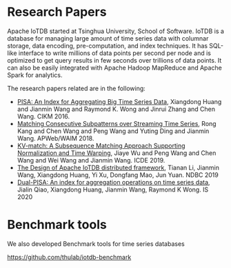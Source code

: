 <!--

    Licensed to the Apache Software Foundation (ASF) under one
    or more contributor license agreements.  See the NOTICE file
    distributed with this work for additional information
    regarding copyright ownership.  The ASF licenses this file
    to you under the Apache License, Version 2.0 (the
    "License"); you may not use this file except in compliance
    with the License.  You may obtain a copy of the License at
    
        http://www.apache.org/licenses/LICENSE-2.0
    
    Unless required by applicable law or agreed to in writing,
    software distributed under the License is distributed on an
    "AS IS" BASIS, WITHOUT WARRANTIES OR CONDITIONS OF ANY
    KIND, either express or implied.  See the License for the
    specific language governing permissions and limitations
    under the License.

-->

# Research Papers

Apache IoTDB started at Tsinghua University, School of Software. IoTDB is a database for managing large amount of time series data with columnar storage, data encoding, pre-computation, and index techniques. It has SQL-like interface to write millions of data points per second per node and is optimized to get query results in few seconds over trillions of data points. It can also be easily integrated with Apache Hadoop MapReduce and Apache Spark for analytics.

The research papers related are in the following:

* [PISA: An Index for Aggregating Big Time Series Data](https://dl.acm.org/citation.cfm?id=2983775&dl=ACM&coll=DL), Xiangdong Huang and Jianmin Wang and Raymond K. Wong and Jinrui Zhang and Chen Wang. CIKM 2016.
* [Matching Consecutive Subpatterns over Streaming Time Series](https://link.springer.com/chapter/10.1007/978-3-319-96893-3_8), Rong Kang and Chen Wang and Peng Wang and Yuting Ding and Jianmin Wang. APWeb/WAIM 2018.
* [KV-match: A Subsequence Matching Approach Supporting Normalization and Time Warping](https://www.semanticscholar.org/paper/KV-match%3A-A-Subsequence-Matching-Approach-and-Time-Wu-Wang/9ed84cb15b7e5052028fc5b4d667248713ac8592), Jiaye Wu and Peng Wang and Chen Wang and Wei Wang and Jianmin Wang. ICDE 2019.
* [The Design of Apache IoTDB distributed framework](http://ndbc2019.sdu.edu.cn/info/1002/1044.htm), Tianan Li, Jianmin Wang, Xiangdong Huang, Yi Xu, Dongfang Mao, Jun Yuan. NDBC 2019
* [Dual-PISA: An index for aggregation operations on time series data](https://www.sciencedirect.com/science/article/pii/S0306437918305489), Jialin Qiao, Xiangdong Huang, Jianmin Wang, Raymond K Wong. IS 2020

# Benchmark tools

We also developed Benchmark tools for time series databases 

https://github.com/thulab/iotdb-benchmark